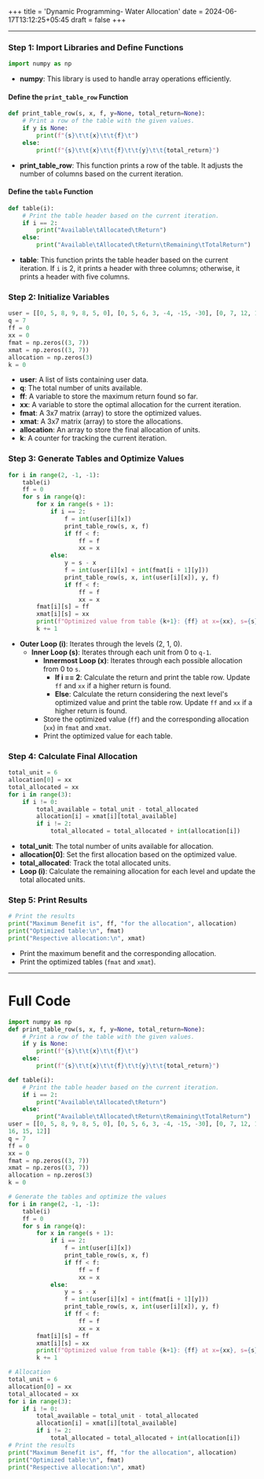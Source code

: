 +++
title = 'Dynamic Programming- Water Allocation'
date = 2024-06-17T13:12:25+05:45
draft = false
+++

---



### Step 1: Import Libraries and Define Functions

```python
import numpy as np
```
- **numpy**: This library is used to handle array operations efficiently.

#### Define the `print_table_row` Function

```python
def print_table_row(s, x, f, y=None, total_return=None):
    # Print a row of the table with the given values.
    if y is None:
        print(f"{s}\t\t{x}\t\t{f}\t")
    else:
        print(f"{s}\t\t{x}\t\t{f}\t\t{y}\t\t{total_return}")
```
- **print_table_row**: This function prints a row of the table. It adjusts the number of columns based on the current iteration.

#### Define the `table` Function

```python
def table(i):
    # Print the table header based on the current iteration.
    if i == 2:
        print("Available\tAllocated\tReturn")
    else:
        print("Available\tAllocated\tReturn\tRemaining\tTotalReturn")
```
- **table**: This function prints the table header based on the current iteration. If `i` is 2, it prints a header with three columns; otherwise, it prints a header with five columns.

### Step 2: Initialize Variables

```python
user = [[0, 5, 8, 9, 8, 5, 0], [0, 5, 6, 3, -4, -15, -30], [0, 7, 12, 15, 16, 15, 12]]
q = 7
ff = 0
xx = 0
fmat = np.zeros((3, 7))
xmat = np.zeros((3, 7))
allocation = np.zeros(3)
k = 0
```
- **user**: A list of lists containing user data.
- **q**: The total number of units available.
- **ff**: A variable to store the maximum return found so far.
- **xx**: A variable to store the optimal allocation for the current iteration.
- **fmat**: A 3x7 matrix (array) to store the optimized values.
- **xmat**: A 3x7 matrix (array) to store the allocations.
- **allocation**: An array to store the final allocation of units.
- **k**: A counter for tracking the current iteration.

### Step 3: Generate Tables and Optimize Values

```python
for i in range(2, -1, -1):
    table(i)
    ff = 0
    for s in range(q):
        for x in range(s + 1):
            if i == 2:
                f = int(user[i][x])
                print_table_row(s, x, f)
                if ff < f:
                    ff = f
                    xx = x
            else:
                y = s - x
                f = int(user[i][x] + int(fmat[i + 1][y]))
                print_table_row(s, x, int(user[i][x]), y, f)
                if ff < f:
                    ff = f
                    xx = x
        fmat[i][s] = ff
        xmat[i][s] = xx
        print(f"Optimized value from table {k+1}: {ff} at x={xx}, s={s}\n")
        k += 1
```
- **Outer Loop (i)**: Iterates through the levels (2, 1, 0).
  - **Inner Loop (s)**: Iterates through each unit from 0 to `q-1`.
    - **Innermost Loop (x)**: Iterates through each possible allocation from 0 to `s`.
      - **If i == 2**: Calculate the return and print the table row. Update `ff` and `xx` if a higher return is found.
      - **Else**: Calculate the return considering the next level's optimized value and print the table row. Update `ff` and `xx` if a higher return is found.
    - Store the optimized value (`ff`) and the corresponding allocation (`xx`) in `fmat` and `xmat`.
    - Print the optimized value for each table.

### Step 4: Calculate Final Allocation

```python
total_unit = 6
allocation[0] = xx
total_allocated = xx
for i in range(3):
    if i != 0:
        total_available = total_unit - total_allocated
        allocation[i] = xmat[i][total_available]
        if i != 2:
            total_allocated = total_allocated + int(allocation[i])
```
- **total_unit**: The total number of units available for allocation.
- **allocation[0]**: Set the first allocation based on the optimized value.
- **total_allocated**: Track the total allocated units.
- **Loop (i)**: Calculate the remaining allocation for each level and update the total allocated units.

### Step 5: Print Results

```python
# Print the results
print("Maximum Benefit is", ff, "for the allocation", allocation)
print("Optimized table:\n", fmat)
print("Respective allocation:\n", xmat)
```
- Print the maximum benefit and the corresponding allocation.
- Print the optimized tables (`fmat` and `xmat`).

---
# Full Code
```python 
import numpy as np
def print_table_row(s, x, f, y=None, total_return=None):
    # Print a row of the table with the given values.
    if y is None:
        print(f"{s}\t\t{x}\t\t{f}\t")
    else:
        print(f"{s}\t\t{x}\t\t{f}\t\t{y}\t\t{total_return}")

def table(i):
    # Print the table header based on the current iteration.
    if i == 2:
        print("Available\tAllocated\tReturn")
    else:
        print("Available\tAllocated\tReturn\tRemaining\tTotalReturn")
user = [[0, 5, 8, 9, 8, 5, 0], [0, 5, 6, 3, -4, -15, -30], [0, 7, 12, 15,
16, 15, 12]]
q = 7
ff = 0
xx = 0
fmat = np.zeros((3, 7))
xmat = np.zeros((3, 7))
allocation = np.zeros(3)
k = 0

# Generate the tables and optimize the values
for i in range(2, -1, -1):
    table(i)
    ff = 0
    for s in range(q):
        for x in range(s + 1):
            if i == 2:
                f = int(user[i][x])
                print_table_row(s, x, f)
                if ff < f:
                    ff = f
                    xx = x
            else:
                y = s - x
                f = int(user[i][x] + int(fmat[i + 1][y]))
                print_table_row(s, x, int(user[i][x]), y, f)
                if ff < f:
                    ff = f
                    xx = x
        fmat[i][s] = ff
        xmat[i][s] = xx
        print(f"Optimized value from table {k+1}: {ff} at x={xx}, s={s}\n")
        k += 1

# Allocation
total_unit = 6
allocation[0] = xx
total_allocated = xx
for i in range(3):
    if i != 0:
        total_available = total_unit - total_allocated
        allocation[i] = xmat[i][total_available]
        if i != 2:
            total_allocated = total_allocated + int(allocation[i])
# Print the results
print("Maximum Benefit is", ff, "for the allocation", allocation)
print("Optimized table:\n", fmat)
print("Respective allocation:\n", xmat)
``` 
